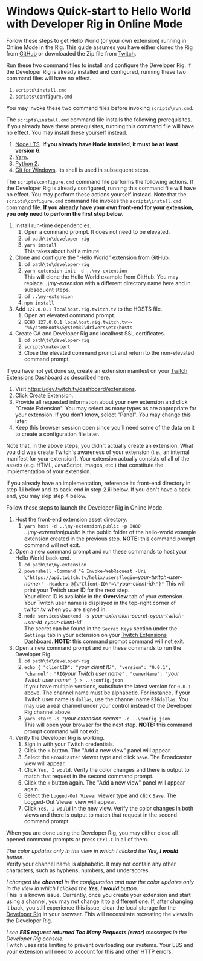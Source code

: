 # Windows Quick-start to Hello World with Developer Rig in Online Mode

Follow these steps to get Hello World (or your own extension) running in Online Mode in the Rig.  This guide assumes you have either cloned the Rig from [GitHub](/twitchdev/developer-rig) or downloaded the Zip file from [Twitch](https://dev.twitch.tv).

Run these two command files to install and configure the Developer Rig.  If the Developer Rig is already installed and configured, running these two command files will have no effect.

1.  `scripts\install.cmd`
2.  `scripts\configure.cmd`

You may invoke these two command files before invoking `scripts\run.cmd`.

The `scripts\install.cmd` command file installs the following prerequisites.  If you already have these prerequisites, running this command file will have no effect. You may install these yourself instead.

1.  [Node LTS](https://nodejs.org/en/download/).  **If you already have Node installed, it must be at least version 6.**
2.  [Yarn](https://yarnpkg.com/lang/en/docs/install).
3.  [Python 2](https://www.python.org/downloads/release/python-2715/).
4.  [Git for Windows](https://github.com/git-for-windows/git/releases/download/v2.17.1.windows.2/Git-2.17.1.2-64-bit.exe).  Its shell is used in subsequent steps.

The `scripts\configure.cmd` command file performs the following actions.  If the Developer Rig is already configured, running this command file will have no effect. You may perform these actions yourself instead.  Note that the `scripts\configure.cmd` command file invokes the `scripts\install.cmd` command file.  **If you already have your own front-end for your extension, you only need to perform the first step below.**

1.  Install run-time dependencies.
    1.  Open a command prompt.  It does not need to be elevated.
    2.  `cd path\to\developer-rig`
    3.  `yarn install`  
        This takes about half a minute.
2.  Clone and configure the "Hello World" extension from GitHub.
    1.  `cd path\to\developer-rig`
    2.  `yarn extension-init -d ..\my-extension`  
        This will clone the Hello World example from GitHub.  You may replace *..\my-extension* with a different directory name here and in subsequent steps.
    3.  `cd ..\my-extension`  
    4.  `npm install`  
3.  Add `127.0.0.1 localhost.rig.twitch.tv` to the HOSTS file.
    1.  Open an elevated command prompt.
    1.  `ECHO 127.0.0.1 localhost.rig.twitch.tv>> "%SystemRoot%\System32\drivers\etc\hosts`
4.  Create CA and Developer Rig and localhost SSL certificates.
    1.  `cd path\to\developer-rig`
    2.  `scripts\make-cert`  
    3.  Close the elevated command prompt and return to the non-elevated command prompt.

If you have not yet done so, create an extension manifest on your [Twitch Extensions Dashboard](https://dev.twitch.tv/dashboard/extensions) as described here.

1.  Visit https://dev.twitch.tv/dashboard/extensions.
2.  Click Create Extension.
3.  Provide all requested information about your new extension and click "Create Extension".  You may select as many types as are appropriate for your extension.  If you don't know, select "Panel".  You may change this later.
4.  Keep this browser session open since you'll need some of the data on it to create a configuration file later.

Note that, in the above steps, you didn't actually create an extension.  What you did was create Twitch's awareness of your extension (i.e., an internal manifest for your extension).  Your extension actually consists of all of the assets (e.g. HTML, JavaScript, images, etc.) that constitute the implementation of your extension.

If you already have an implementation, reference its front-end directory in step 1.i below and its back-end in step 2.iii below.  If you don't have a back-end, you may skip step 4 below.

Follow these steps to launch the Developer Rig in Online Mode.

1.  Host the front-end extension asset directory.
    1.  `yarn host -d ..\my-extension\public -p 8080`  
        *..\my-extension\public* is the public folder of the hello-world example extension created in the previous step.
        **NOTE:**  this command prompt command will not exit.
2.  Open a new command prompt and run these commands to host your Hello World back-end.
    1.  `cd path\to\my-extension`  
    2.  `powershell -Command "& Invoke-WebRequest -Uri \"https://api.twitch.tv/helix/users?login=`_your-twitch-user-name_`\" -Headers @{\"Client-ID\"=\"`_your-client-id_`\"}"`
        This will print your Twitch user ID for the next step.  
        Your client ID is available in the **Overview** tab of your extension.  Your Twitch user name is displayed in the top-right corner of twitch.tv when you are signed in.
    3.  `node services\backend -s `_your-extension-secret_` -o `_your-twitch-user-id_` -c `_your-client-id_  
		The secret can be found in the `Secret Keys` section under the `Settings` tab in your extension on your [Twitch Extensions Dashboard](https://dev.twitch.tv/dashboard/extensions).
        **NOTE:**  this command prompt command will not exit.
3.  Open a new command prompt and run these commands to run the Developer Rig.
    1.  `cd path\to\developer-rig`
    2.  `echo {
			"clientID": "`_your client ID_`",
			"version": "0.0.1",
			"channel": "RIG`_your Twitch user name_`",
			"ownerName": "`_your Twitch user name_`"
        } > ..\config.json`  
		If you have multiple versions, substitute the latest version for `0.0.1` above.  The channel name must be alphabetic.  For instance, if your Twitch user name is `dallas`, use the channel name `RIGdallas`.  You may use a real channel under your control instead of the Developer Rig channel above.
    3.  `yarn start -s "`_your extension secret_`" -c ..\config.json`  
        This will open your browser for the next step.  **NOTE:**  this command prompt command will not exit.
4.  Verify the Developer Rig is working.
    1.  Sign in with your Twitch credentials.
    2.  Click the `+` button. The "Add a new view" panel will appear.
    3.  Select the `Broadcaster` viewer type and click `Save`. The Broadcaster view will appear.
    4.  Click `Yes, I would`. Verify the color changes and there is output to match that request in the second command prompt.
    5.  Click the `+` button again. The "Add a new view" panel will appear again.
    6.  Select the `Logged-Out Viewer` viewer type and click `Save`. The Logged-Out Viewer view will appear.
    7.  Click `Yes, I would` in the new view. Verify the color changes in both views and there is output to match that request in the second command prompt.

When you are done using the Developer Rig, you may either close all opened command prompts or press `Ctrl-C` in all of them.

_The color updates only in the view in which I clicked the **Yes, I would** button._  
Verify your channel name is alphabetic.  It may not contain any other characters, such as hyphens, numbers, and underscores.

_I changed the **channel** in the configuration and now the color updates only in the view in which I clicked the **Yes, I would** button._  
This is a known issue.  Currently, once you create your extension and start using a channel, you may not change it to a different one.  If, after changing it back, you still experience this issue, clear the local storage for the [Developer Rig](https://localhost.rig.twitch.tv:3000/) in your browser.  This will necessitate recreating the views in the Developer Rig.

_I see **EBS request returned Too Many Requests (error)** messages in the Developer Rig console._  
Twitch uses rate limiting to prevent overloading our systems.  Your EBS and your extension will need to account for this and other HTTP errors.
